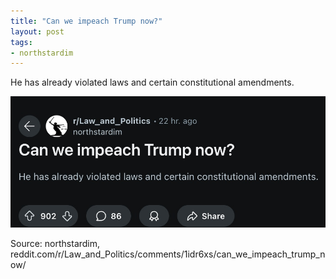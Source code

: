 ```yaml
---
title: "Can we impeach Trump now?"
layout: post
tags:
- northstardim
---
```


He has already violated laws and certain constitutional amendments.

![Can we impeach Trump now?](/assets/2025-01-30-northstardim.jpg "Can we impeach Trump now?")

Source: northstardim, reddit.com/r/Law_and_Politics/comments/1idr6xs/can_we_impeach_trump_now/
